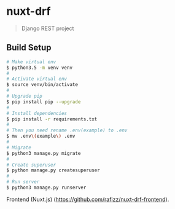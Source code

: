 # nuxt-drf

> Django REST project

## Build Setup

``` bash
# Make virtual env
$ python3.5 -m venv venv
#
# Activate virtual env
$ source venv/bin/activate
#
# Upgrade pip
$ pip install pip --upgrade
#
# Install dependencies
$ pip install -r requirements.txt
#
# Then you need rename .env(example) to .env
$ mv .env\(example\) .env
#
# Migrate
$ python3 manage.py migrate
#
# Create superuser
$ python manage.py createsuperuser
#
# Run server
$ python3 manage.py runserver
```

Frontend (Nuxt.js) (https://github.com/rafizz/nuxt-drf-frontend).
